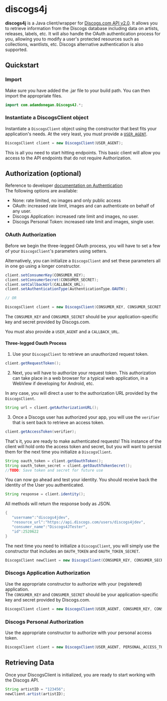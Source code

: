 # discogs4j

**discogs4j** is a Java client/wrapper for [Discogs.com API v2.0](https://www.discogs.com/developers/ "Discogs.com API v2.0"). It allows you to retrieve information from the Discogs database including data on artists, releases, labels, etc. It will also handle the OAuth authentication process for you, allowing you to modify a user's protected resources such as collections, wantlists, etc. Discogs alternative authentication is also supported.


## Quickstart

### Import

Make sure you have added the .jar file to your build path. You can then import the appropriate files.

```java
import com.adamdonegan.Discogs4J.*;
```

### Instantiate a DiscogsClient object

Instantiate a `DiscogsClient` object using the constructor that best fits your application's needs. At the very least, you must provide a [`USER_AGENT`](https://www.discogs.com/developers/#page:home,header:home-general-information).

```java
DiscogsClient client = new DiscogsClient(USER_AGENT);
```

This is all you need to start hitting endpoints. This basic client will allow you access to the API endpoints that do not require Authorization.

## Authorization (optional)
Reference to developer [documentation on Authentication](https://www.discogs.com/developers#page:authentication)  
The following options are available:
- None: rate limited, no images and only public access
- OAuth: increased rate limit, images and can authenticate on behalf of any user.
- Discogs Application: increased rate limit and images, no user.
- Discogs Personal Token: increased rate limit and images, single user.

### OAuth Authorization

Before we begin the three-legged OAuth process, you will have to set a few of your `DiscogsClient`'s parameters using setters.

   Alternatively, you can initialize a `DiscogsClient` and set these parameters all in one go using a longer constructor.


```java
client.setConsumerKey(CONSUMER_KEY);
client.setConsumerSecret(CONSUMER_SECRET);
client.setCallbackUrl(CALLBACK_URL);
client.setAuthenticationType(AuthenticationType.OAUTH);

// OR

DiscogsClient client = new DiscogsClient(CONSUMER_KEY, CONSUMER_SECRET, USER_AGENT, CALLBACK_URL);
```

   The `CONSUMER_KEY` and `CONSUMER_SECRET` should be your application-specific key and secret provided by Discogs.com.

   You must also provide a `USER_AGENT` and a `CALLBACK_URL`.

#### Three-legged Oauth Process

1. Use your `DiscogsClient` to retrieve an unauthorized request token.

```java
client.getRequestToken();
```

2. Next, you will have to authorize your request token. This authorization can take place in a web browser for a typical web application, in a WebView if developing for Android, etc.

In any case, you will direct a user to the authorization URL provided by the `DiscogsClient`.

```java
String url = client.getAuthorizationURL();
```

3. Once a Discogs user has authorized your app, you will use the `verifier` that is sent back to retrieve an access token.

```java
client.getAccessToken(verifier);
```


That's it, you are ready to make authenticated requests! This instance of the client will hold onto the access token and secret, but you will want to persist them for the next time you initialize a `DiscogsClient`.

```java
String oauth_token = client.getOauthToken();
String oauth_token_secret = client.getOauthTokenSecret();
//TODO: Save token and secret for future use
```

You can now go ahead and test your identity. You should receive back the identity of the User you authenticated.

```java
String response = client.identity();
```
All methods will return the response body as JSON.

```java
{  
   "username":"discogs4jdev",
   "resource_url":"https://api.discogs.com/users/discogs4jdev",
   "consumer_name":"Discogs4JTester",
   "id":2520622
}
```

The next time you need to initialize a `DiscogsClient`, you will simply use the constructor that includes an `OAUTH_TOKEN` and `OAUTH_TOKEN_SECRET`.

```java
DiscogsClient newClient = new DiscogsClient(CONSUMER_KEY, CONSUMER_SECRET, USER_AGENT, OAUTH_TOKEN, OAUTH_TOKEN_SECRET);
```

### Discogs Application Authorization
Use the appropriate constructor to authorize with your (registered) application.  
The `CONSUMER_KEY` and `CONSUMER_SECRET` should be your application-specific key and secret provided by Discogs.com.

```java
DiscogsClient client = new DiscogsClient(USER_AGENT, CONSUMER_KEY, CONSUMER_SECRET);
```

### Discogs Personal Authorization
Use the appropriate constructor to authorize with your personal access token.

```java
DiscogsClient client = new DiscogsClient(USER_AGENT, PERSONAL_ACCESS_TOKEN);
```

## Retrieving Data

Once your DiscogsClient is initialized, you are ready to start working with the Discogs API.

```java
String artistID = "123456";
newClient.artist(artistID);
```
